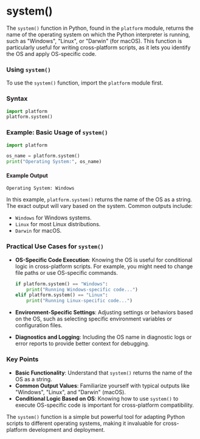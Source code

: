 # system()
The `system()` function in Python, found in the `platform` module, returns the name of the operating system on which the Python interpreter is running, such as "Windows", "Linux", or "Darwin" (for macOS). This function is particularly useful for writing cross-platform scripts, as it lets you identify the OS and apply OS-specific code.

### Using `system()`

To use the `system()` function, import the `platform` module first.

### Syntax
```python
import platform
platform.system()
```

### Example: Basic Usage of `system()`

```python
import platform

os_name = platform.system()
print("Operating System:", os_name)
```

#### Example Output
```
Operating System: Windows
```

In this example, `platform.system()` returns the name of the OS as a string. The exact output will vary based on the system. Common outputs include:
- `Windows` for Windows systems.
- `Linux` for most Linux distributions.
- `Darwin` for macOS.

### Practical Use Cases for `system()`

- **OS-Specific Code Execution**: Knowing the OS is useful for conditional logic in cross-platform scripts. For example, you might need to change file paths or use OS-specific commands.
  
   ```python
   if platform.system() == "Windows":
       print("Running Windows-specific code...")
   elif platform.system() == "Linux":
       print("Running Linux-specific code...")
   ```

- **Environment-Specific Settings**: Adjusting settings or behaviors based on the OS, such as selecting specific environment variables or configuration files.

- **Diagnostics and Logging**: Including the OS name in diagnostic logs or error reports to provide better context for debugging.

### Key Points

- **Basic Functionality**: Understand that `system()` returns the name of the OS as a string.
- **Common Output Values**: Familiarize yourself with typical outputs like "Windows", "Linux", and "Darwin" (macOS).
- **Conditional Logic Based on OS**: Knowing how to use `system()` to execute OS-specific code is important for cross-platform compatibility.

The `system()` function is a simple but powerful tool for adapting Python scripts to different operating systems, making it invaluable for cross-platform development and deployment.